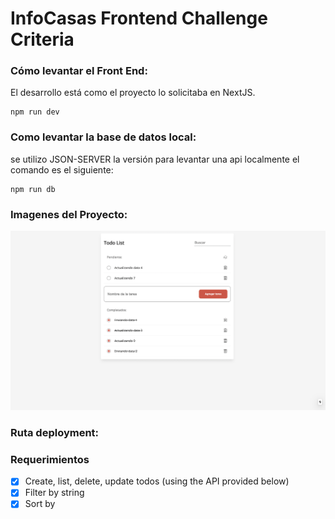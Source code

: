 # InfoCasas Frontend Challenge Criteria


### Cómo levantar el Front End:
El desarrollo está como el proyecto lo solicitaba en NextJS.
```
npm run dev
```


### Como levantar la base de datos local:
se utilizo JSON-SERVER la versión para levantar una api localmente el comando es el siguiente: 

```
npm run db 
```

### Imagenes del Proyecto:

![Screenshot](screenshot.png)


### Ruta deployment:


### Requerimientos

- [x]  Create, list, delete, update todos (using the API provided below)
- [x] Filter by string
- [x] Sort by